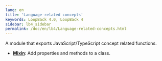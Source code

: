 ```yaml
---
lang: en
title: 'Language-related concepts'
keywords: LoopBack 4.0, LoopBack 4
sidebar: lb4_sidebar
permalink: /doc/en/lb4/Language-related-concepts.html
---
```


A module that exports JavaScript/TypeScript concept related functions.

- [**Mixin**](Mixin.md): Add properties and methods to a class.
